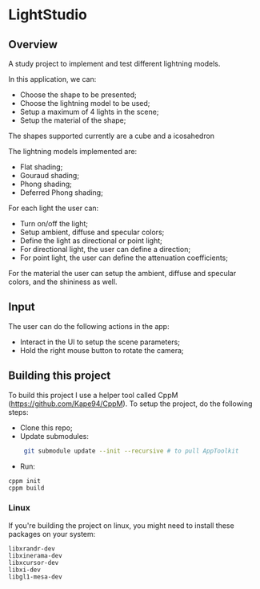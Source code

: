 # LightStudio

## Overview

A study project to implement and test different lightning models. 

In this application, we can:
- Choose the shape to be presented;
- Choose the lightning model to be used;
- Setup a maximum of 4 lights in the scene;
- Setup the material of the shape;

The shapes supported currently are a cube and a icosahedron

The lightning models implemented are:
- Flat shading;
- Gouraud shading;
- Phong shading;
- Deferred Phong shading;

For each light the user can:
- Turn on/off the light;
- Setup ambient, diffuse and specular colors;
- Define the light as directional or point light;
- For directional light, the user can define a direction;
- For point light, the user can define the attenuation coefficients;

For the material the user can setup the ambient, diffuse and specular colors, and the shininess as well.

## Input

The user can do the following actions in the app:
- Interact in the UI to setup the scene parameters;
- Hold the right mouse button to rotate the camera;

## Building this project

To build this project I use a helper tool called CppM (https://github.com/Kape94/CppM). To setup the project, do the following steps:
- Clone this repo;
- Update submodules:
  ```bash
   git submodule update --init --recursive # to pull AppToolkit
  ```
- Run:

```
cppm init
cppm build
```

### Linux

If you're building the project on linux, you might need to install these packages on your system:

```
libxrandr-dev
libxinerama-dev
libxcursor-dev
libxi-dev
libgl1-mesa-dev
```
